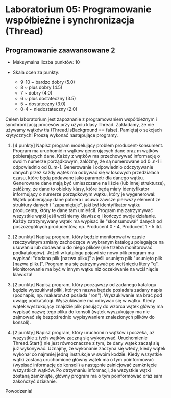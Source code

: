 # Laboratorium 05: Programowanie współbieżne i synchronizacja (Thread)
## Programowanie zaawansowane 2

- Maksymalna liczba punktów: 10

- Skala ocen za punkty:
    - 9-10 ~ bardzo dobry (5.0)
    - 8 ~ plus dobry (4.5)
    - 7 ~ dobry (4.0)
    - 6 ~ plus dostateczny (3.5)
    - 5 ~ dostateczny (3.0)
    - 0-4 ~ niedostateczny (2.0)

Celem laboratorium jest zapoznanie z programowaniem współbieżnym i synchronizacją procesów przy użyciu klasy Thread. Zakładamy, że nie używamy wątków tła (Thread.IsBackground == false). Pamiętaj o sekcjach krytycznych! Proszę wykonać następujące programy.

1. [4 punkty] Napisz program modelujący problem producent-konsument. Program ma uruchomić n wątków generujących dane oraz m wątków pobierających dane. Każdy z wątków ma  przechowywać informację o swoim numerze porządkowym, załóżmy, że są numerowane od 0..n-1 i odpowiednio od 0..m-1. Generowanie i odpowiednio odczytywanie danych przez każdy wątek ma odbywać się w losowych przedziałach czasu, które będą podawane jako parametr dla danego wątku. Generowane dane mają być umieszczane na liście (lub innej strukturze), załóżmy, że dane to obiekty klasy,  które będą miały identyfikator informujący o numerze porządkowym wątku, który je wygenerował. Wątek pobierający dane pobiera i usuwa zawsze pierwszy element ze struktury danych   i "zapamiętuje", jaki był identyfikator wątku producenta, który te dane tam umieścił. Program ma zatrzymywać wszystkie wątki jeśli wciśniemy klawisz q i kończyć swoje działanie. Każdy zatrzymywany wątek ma wypisać ile "skonsumował" danych od poszczególnych producentów,
np. Producent 0 - 4, Producent 1 - 5 itd.

2. [2 punkty] Napisz program, który będzie monitorował w czasie rzeczywistym zmiany zachodzące w wybranym katalogu polegające na usuwaniu lub dodawaniu do niego plików (nie trzeba monitorować podkatalogów). Jeżeli w katalogu pojawi się nowy plik program ma wypisać: "dodano plik [nazwa pliku]" a jeśli usunięto plik "usunięto plik [nazwa pliku]". Program ma się zatrzymywać po wciśnięciu litery "q". Monitorowanie ma być w innym wątku niż oczekiwanie na wciśnięcie klawisza! 

3. [2 punkty] Napisz program, który począwszy od zadanego katalogu będzie wyszukiwał pliki, których nazwa będzie posiadała zadany napis (podnapis, np. makaron.txt posiada "ron"). Wyszukiwanie ma brać pod uwagę podkatalogi. Wyszukiwanie ma odbywać się w wątku. Kiedy wątek wyszukujący znajdzie plik pasujący do wzorca wątek główny ma wypisać nazwę tego pliku do konsoli (wątek wyszukujący ma nie zajmować się bezpośrednio wypisywaniem znalezionych plików do konsoli). 

4. [2 punkty] Napisz program, który uruchomi n wątków i poczeka, aż wszystkie z tych wątków zaczną się wykonywać. Uruchomienie Thread.Start() nie jest równoznaczne z tym, że dany wątek zaczął się już wykonywać. Uznajmy, że wykonanie zaczyna się wtedy, kiedy wątek wykonał co najmniej jedną instrukcje w swoim kodzie. Kiedy wszystkie wątki zostaną uruchomione główny wątek ma o tym poinformować (wypisać informację do konsoli) a następnie zainicjować zamknięcie wszystkich wątków. Po otrzymaniu informacji, że wszystkie wątki zostaną zamknięte, główny program ma o tym poinformować oraz sam zakończyć działanie. 

Powodzenia!